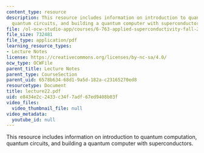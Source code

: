 ```yaml
---
content_type: resource
description: This resource includes information on introduction to quantum computation,
  quantum circuits, and building a quantum computer with superconductors.
file: /ol-ocw-studio-app/courses/6-763-applied-superconductivity-fall-2005/e8434e2c2433c34f7adf67ed9408b03f_lecture22.pdf
file_size: 732481
file_type: application/pdf
learning_resource_types:
- Lecture Notes
license: https://creativecommons.org/licenses/by-nc-sa/4.0/
ocw_type: OCWFile
parent_title: Lecture Notes
parent_type: CourseSection
parent_uid: 6578b634-68d1-9a5d-182a-c23165270ed8
resourcetype: Document
title: lecture22.pdf
uid: e8434e2c-2433-c34f-7adf-67ed9408b03f
video_files:
  video_thumbnail_file: null
video_metadata:
  youtube_id: null
---
```

This resource includes information on introduction to quantum computation, quantum circuits, and building a quantum computer with superconductors.